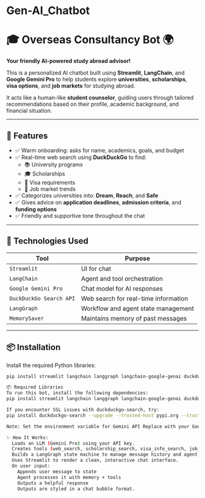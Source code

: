 # Gen-AI_Chatbot

# 🎓 Overseas Consultancy Bot 🌍  
**Your friendly AI-powered study abroad advisor!**

This is a personalized AI chatbot built using **Streamlit**, **LangChain**, and **Google Gemini Pro** to help students explore **universities**, **scholarships**, **visa options**, and **job markets** for studying abroad.  

It acts like a human-like **student counselor**, guiding users through tailored recommendations based on their profile, academic background, and financial situation.

---

## 🚀 Features

- ✅ Warm onboarding: asks for name, academics, goals, and budget  
- ✅ Real-time web search using **DuckDuckGo** to find:  
  - 📚 University programs  
  - 🎓 Scholarships  
  - 🛂 Visa requirements  
  - 💼 Job market trends  
- ✅ Categorizes universities into: **Dream**, **Reach**, and **Safe**  
- ✅ Gives advice on **application deadlines**, **admission criteria**, and **funding options**  
- ✅ Friendly and supportive tone throughout the chat  

---

## 🧠 Technologies Used

| Tool                      | Purpose                                 |
|---------------------------|-----------------------------------------|
| `Streamlit`               | UI for chat                             |
| `LangChain`               | Agent and tool orchestration            |
| `Google Gemini Pro`       | Chat model for AI responses             |
| `DuckDuckGo Search API`   | Web search for real-time information    |
| `LangGraph`               | Workflow and agent state management     |
| `MemorySaver`             | Maintains memory of past messages       |

---

## 📦 Installation

Install the required Python libraries:

```bash
pip install streamlit langchain langgraph langchain-google-genai duckduckgo-search

📦 Required Libraries
To run this bot, install the following dependencies:
pip install streamlit langchain langgraph langchain-google-genai duckduckgo-search

If you encounter SSL issues with duckduckgo-search, try:
pip install duckduckgo-search --upgrade --trusted-host pypi.org --trusted-host pypi.python.org --trusted-host=files.pythonhosted.org

Note: Set the environment variable for Gemini API Replace with your Google AI Studio API key.

✨ How It Works: 
  Loads an LLM (Gemini Pro) using your API key.
  Creates tools (web_search, scholarship_search, visa_info_search, job_market_analysis) using LangChain’s Tool.from_function.
  Builds a LangGraph state machine to manage message history and agent calls.
  Uses Streamlit to render a clean, interactive chat interface.
  On user input:
    Appends user message to state
    Agent processes it with memory + tools
    Outputs a helpful response
    Outputs are styled in a chat bubble format.
